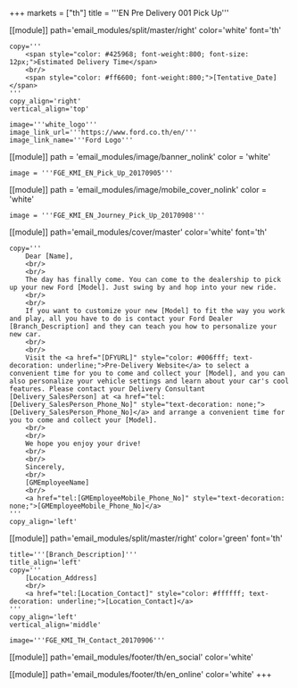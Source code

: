 +++
markets = ["th"]
title = '''EN Pre Delivery 001 Pick Up'''

[[module]]
path='email_modules/split/master/right'
color='white'
font='th'

	copy='''
		<span style="color: #425968; font-weight:800; font-size: 12px;">Estimated Delivery Time</span>
		<br/>
		<span style="color: #ff6600; font-weight:800;">[Tentative_Date]</span>
	'''
	copy_align='right'
	vertical_align='top'

	image='''white_logo'''
	image_link_url='''https://www.ford.co.th/en/'''
	image_link_name='''Ford Logo'''

[[module]]
path = 'email_modules/image/banner_nolink'
color = 'white'

	image = '''FGE_KMI_EN_Pick_Up_20170905'''

[[module]]
path = 'email_modules/image/mobile_cover_nolink'
color = 'white'

	image = '''FGE_KMI_EN_Journey_Pick_Up_20170908'''

[[module]]
path='email_modules/cover/master'
color='white'
font='th'

	copy='''
		Dear [Name],
		<br/>
		<br/>
		The day has finally come. You can come to the dealership to pick up your new Ford [Model]. Just swing by and hop into your new ride.
		<br/>
		<br/>
		If you want to customize your new [Model] to fit the way you work and play, all you have to do is contact your Ford Dealer [Branch_Description] and they can teach you how to personalize your new car. 
		<br/>
		<br/>
		Visit the <a href="[DFYURL]" style="color: #006fff; text-decoration: underline;">Pre-Delivery Website</a> to select a convenient time for you to come and collect your [Model], and you can also personalize your vehicle settings and learn about your car's cool features. Please contact your Delivery Consultant [Delivery_SalesPerson] at <a href="tel:[Delivery_SalesPerson_Phone_No]" style="text-decoration: none;">[Delivery_SalesPerson_Phone_No]</a> and arrange a convenient time for you to come and collect your [Model]. 
		<br/>
		<br/>
		We hope you enjoy your drive!
		<br/>
		<br/>
		Sincerely,
		<br/>
		[GMEmployeeName]
		<br/>
		<a href="tel:[GMEmployeeMobile_Phone_No]" style="text-decoration: none;">[GMEmployeeMobile_Phone_No]</a>
	'''
	copy_align='left'

[[module]]
path='email_modules/split/master/right'
color='green'
font='th'

	title='''[Branch_Description]'''
	title_align='left'
	copy='''
		[Location_Address]
		<br/>
		<a href="tel:[Location_Contact]" style="color: #ffffff; text-decoration: underline;">[Location_Contact]</a>
	'''
	copy_align='left'
	vertical_align='middle'

	image='''FGE_KMI_TH_Contact_20170906'''

[[module]]
path='email_modules/footer/th/en_social'
color='white'

[[module]]
path='email_modules/footer/th/en_online'
color='white'
+++